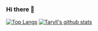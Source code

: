 ### Hi there 👋

[![Top Langs](https://github-readme-stats.vercel.app/api/top-langs/?username=taryll&layout=compact)](https://github.com/anuraghazra/github-readme-stats)
[![Taryll's github stats](https://github-readme-stats.vercel.app/api?username=taryll&show_icons=true)](https://github.com/anuraghazra/github-readme-stats)


<!--
**taryll/taryll** is a ✨ _special_ ✨ repository because its `README.md` (this file) appears on your GitHub profile.

Here are some ideas to get you started:

- 🔭 I’m currently working on ...
- 🌱 I’m currently learning ...
- 👯 I’m looking to collaborate on ...
- 🤔 I’m looking for help with ...
- 💬 Ask me about ...
- 📫 How to reach me: ...
- 😄 Pronouns: ...
- ⚡ Fun fact: ...
-->
